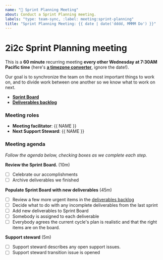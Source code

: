 ```yaml
---
name: "🚀 Sprint Planning Meeting"
about: Conduct a Sprint Planning meeting.
labels: "type: team-sync, :label: meeting:sprint-planning"
title: "Sprint Planning Meeting: {{ date | date('dddd, MMMM Do') }}"
---
```


# 2i2c Sprint Planning meeting

This is a **60 minute** recurring meeting **every other Wednesday at 7:30AM Pacific time** (here's [**a timezone converter**](https://arewemeetingyet.com/Los%20Angeles/2000-01-01/07:30/2i2c%20Team%20Meeting#eyJ1cmwiOiJodHRwczovL2hhY2ttZC5pby9ZNVNCTXhWN1I2Q01xemVUWGdtNWtBIn0=), ignore the date!).

Our goal is to synchronize the team on the most important things to work on, and to divide work between one another so we know what to work on next.

- [**Sprint Board**](https://github.com/orgs/2i2c-org/projects/21)
- [**Deliverables backlog**](https://github.com/orgs/2i2c-org/projects/22)

### Meeting roles

- **Meeting facilitator**: {{ NAME }}
- **Next Support Steward**: {{ NAME }}

### Meeting agenda

_Follow the agenda below, checking boxes as we complete each step._

**Review the Sprint Board.** (10m)

- [ ] Celebrate our accomplishments
- [ ] Archive deliverables we finished

**Populate Sprint Board with new deliverables** (45m)

- [ ] Review a few more urgent items in the [deliverables backlog](https://github.com/orgs/2i2c-org/projects/22/views/1)
- [ ] Decide what to do with any incomplete deliverables from the last sprint
- [ ] Add new deliverables to Sprint Board
- [ ] Somebody is assigned to each deliverable
- [ ] Everybody agrees the current cycle's plan is realistic and that the right items are on the board.

**Support steward** (5m)

- [ ] Support steward describes any open support issues.
- [ ] Support steward transition issue is opened
